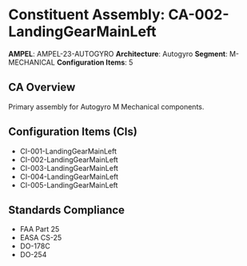 # Constituent Assembly: CA-002-LandingGearMainLeft

**AMPEL**: AMPEL-23-AUTOGYRO
**Architecture**: Autogyro
**Segment**: M-MECHANICAL
**Configuration Items**: 5

## CA Overview
Primary assembly for Autogyro M Mechanical components.

## Configuration Items (CIs)
- CI-001-LandingGearMainLeft
- CI-002-LandingGearMainLeft
- CI-003-LandingGearMainLeft
- CI-004-LandingGearMainLeft
- CI-005-LandingGearMainLeft

## Standards Compliance
- FAA Part 25
- EASA CS-25
- DO-178C
- DO-254
